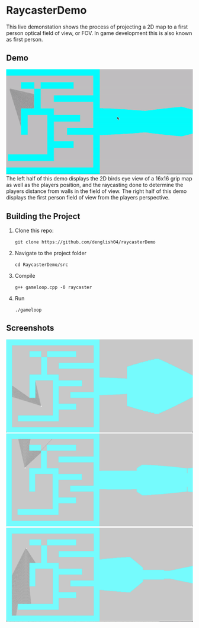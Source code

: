 # RaycasterDemo
This live demonstation shows the process of projecting a 2D map to a first person optical field of view, or FOV. In game development this is also known as first person. 

## Demo
![](images/screenrecording.gif)
The left half of this demo displays the 2D birds eye view of a 16x16 grip map as well as the players position, and the raycasting done to determine the players distance from walls in the field of view. The right half of this demo displays the first person field of view from the players perspective. 



## Building the Project 
1. Clone this repo:
    ```
    git clone https://github.com/denglish04/raycasterDemo
    ```

2. Navigate to the project folder
    ```
    cd RaycasterDemo/src
    ```
3. Compile 
    ```
    g++ gameloop.cpp -0 raycaster
    ```
4. Run
    ```
    ./gameloop
    ```


## Screenshots
![](images/screenshot1.png)    
![](images/screenshot2.png)    
![](images/screenshot3.png)    




